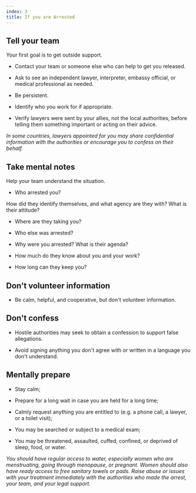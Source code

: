 ```yaml
---
index: 3
title: If you are Arrested
---
```

## Tell your team

Your first goal is to get outside support.

* Contact your team or someone else who can help to get you released. 

*	Ask to see an independent lawyer, interpreter, embassy official, or medical professional as needed. 

*	Be persistent. 

*   Identify who you work for if appropriate.

*   Verify lawyers were sent by your allies, not the local authorities, before telling them something important or acting on their advice. 

*In some countries, lawyers appointed for you may share confidential information with the authorities or encourage you to confess on their behalf.*

## Take mental notes

Help your team understand the situation. 

*   Who arrested you? 

How did they identify themselves, and what agency are they with? 
What is their attitude? 

*   Where are they taking you?

*   Who else was arrested?

*   Why were you arrested? What is their agenda?

*   How much do they know about you and your work?

*   How long can they keep you?

## Don't volunteer information

*	Be calm, helpful, and cooperative, but don't volunteer information. 

## Don't confess

*   Hostile authorities may seek to obtain a confession to support false allegations.

*   Avoid signing anything you don't agree with or written in a language you don't understand.

## Mentally prepare

* Stay calm; 

*	Prepare for a long wait in case you are held for a long time;

* Calmly request anything you are entitled to (e.g. a phone call, a lawyer, or a toilet visit);

* You may be searched or subject to a medical exam; 

*	You may be threatened, assaulted, cuffed, confined, or deprived of sleep, food, or water. 

_You should have regular access to water, especially women who are menstruating, going through menopause, or pregnant. Women should also have ready access to free sanitary towels or pads. Raise abuse or issues with your treatment immediately with the authorities who made the arrest, your team, and your legal support._